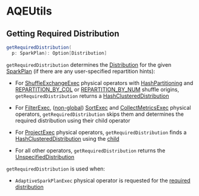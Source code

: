 # AQEUtils

## <span id="getRequiredDistribution"> Getting Required Distribution

```scala
getRequiredDistribution(
  p: SparkPlan): Option[Distribution]
```

`getRequiredDistribution` determines the [Distribution](../physical-operators/Distribution.md) for the given [SparkPlan](../physical-operators/SparkPlan.md) (if there are any user-specified repartition hints):

* For [ShuffleExchangeExec](../physical-operators/ShuffleExchangeExec.md) physical operators with [HashPartitioning](../expressions/HashPartitioning.md) and [REPARTITION_BY_COL](ShuffleOrigin.md#REPARTITION_BY_COL) or [REPARTITION_BY_NUM](ShuffleOrigin.md#REPARTITION_BY_NUM) shuffle origins, `getRequiredDistribution` returns a [HashClusteredDistribution](../physical-operators/HashClusteredDistribution.md)

* For [FilterExec](../physical-operators/FilterExec.md), ([non-global](../physical-operators/SortExec.md#global)) [SortExec](../physical-operators/SortExec.md) and [CollectMetricsExec](../physical-operators/CollectMetricsExec.md) physical operators, `getRequiredDistribution` skips them and determines the required distribution using their child operator

* For [ProjectExec](../physical-operators/ProjectExec) physical operators, `getRequiredDistribution` finds a [HashClusteredDistribution](../physical-operators/HashClusteredDistribution.md) using the [child](../physical-operators/ProjectExec#child)

* For all other operators, `getRequiredDistribution` returns the [UnspecifiedDistribution](../physical-operators/UnspecifiedDistribution.md)

`getRequiredDistribution` is used when:

* `AdaptiveSparkPlanExec` physical operator is requested for the [required distribution](AdaptiveSparkPlanExec.md#requiredDistribution)
